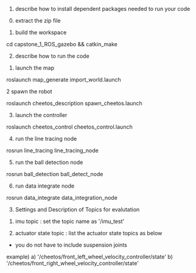 1. describe how to install dependent packages needed to run your code

0) extract the zip file

1) build the workspace

cd capstone_1_ROS_gazebo && catkin_make





2. describe how to run the code

1) launch the map

roslaunch map_generate import_world.launch

2 spawn the robot

roslaunch cheetos_description spawn_cheetos.launch

3) launch the controller

roslaunch cheetos_control cheetos_control.launch

4) run the line tracing node

rosrun line_tracing line_tracing_node

5) run the ball detection node

rosrun ball_detection ball_detect_node

6) run data integrate node

rosrun data_integrate data_integration_node





3. Settings and Description of Topics for evalutation

1) imu topic : set the topic name as '/imu_test'

2) actuator state topic : list the actuator state topics as below
* you do not have to include suspension joints

example)
a) '/cheetos/front_left_wheel_velocity_controller/state'
b) '/cheetos/front_right_wheel_velocity_controller/state'
